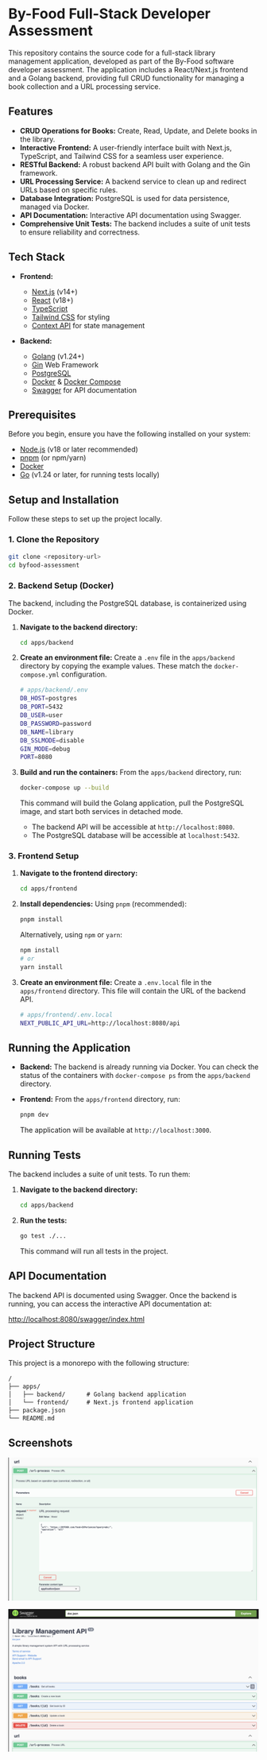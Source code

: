 # By-Food Full-Stack Developer Assessment

This repository contains the source code for a full-stack library management application, developed as part of the By-Food software developer assessment. The application includes a React/Next.js frontend and a Golang backend, providing full CRUD functionality for managing a book collection and a URL processing service.

## Features

- **CRUD Operations for Books:** Create, Read, Update, and Delete books in the library.
- **Interactive Frontend:** A user-friendly interface built with Next.js, TypeScript, and Tailwind CSS for a seamless user experience.
- **RESTful Backend:** A robust backend API built with Golang and the Gin framework.
- **URL Processing Service:** A backend service to clean up and redirect URLs based on specific rules.
- **Database Integration:** PostgreSQL is used for data persistence, managed via Docker.
- **API Documentation:** Interactive API documentation using Swagger.
- **Comprehensive Unit Tests:** The backend includes a suite of unit tests to ensure reliability and correctness.

## Tech Stack

- **Frontend:**

  - [Next.js](https://nextjs.org/) (v14+)
  - [React](https://reactjs.org/) (v18+)
  - [TypeScript](https://www.typescriptlang.org/)
  - [Tailwind CSS](https://tailwindcss.com/) for styling
  - [Context API](https://reactjs.org/docs/context.html) for state management
- **Backend:**

  - [Golang](https://golang.org/) (v1.24+)
  - [Gin](https://gin-gonic.com/) Web Framework
  - [PostgreSQL](https://www.postgresql.org/)
  - [Docker](https://www.docker.com/) & [Docker Compose](https://docs.docker.com/compose/)
  - [Swagger](https://swagger.io/) for API documentation

## Prerequisites

Before you begin, ensure you have the following installed on your system:

- [Node.js](https://nodejs.org/en/download/) (v18 or later recommended)
- [pnpm](https://pnpm.io/installation) (or npm/yarn)
- [Docker](https://www.docker.com/products/docker-desktop)
- [Go](https://go.dev/doc/install) (v1.24 or later, for running tests locally)

## Setup and Installation

Follow these steps to set up the project locally.

### 1. Clone the Repository

```bash
git clone <repository-url>
cd byfood-assessment
```

### 2. Backend Setup (Docker)

The backend, including the PostgreSQL database, is containerized using Docker.

1. **Navigate to the backend directory:**

   ```bash
   cd apps/backend
   ```
2. **Create an environment file:**
   Create a `.env` file in the `apps/backend` directory by copying the example values. These match the `docker-compose.yml` configuration.

   ```bash
   # apps/backend/.env
   DB_HOST=postgres
   DB_PORT=5432
   DB_USER=user
   DB_PASSWORD=password
   DB_NAME=library
   DB_SSLMODE=disable
   GIN_MODE=debug
   PORT=8080
   ```
3. **Build and run the containers:**
   From the `apps/backend` directory, run:

   ```bash
   docker-compose up --build
   ```

   This command will build the Golang application, pull the PostgreSQL image, and start both services in detached mode.

   - The backend API will be accessible at `http://localhost:8080`.
   - The PostgreSQL database will be accessible at `localhost:5432`.

### 3. Frontend Setup

1. **Navigate to the frontend directory:**

   ```bash
   cd apps/frontend
   ```
2. **Install dependencies:**
   Using `pnpm` (recommended):

   ```bash
   pnpm install
   ```

   Alternatively, using `npm` or `yarn`:

   ```bash
   npm install
   # or
   yarn install
   ```
3. **Create an environment file:**
   Create a `.env.local` file in the `apps/frontend` directory. This file will contain the URL of the backend API.

   ```bash
   # apps/frontend/.env.local
   NEXT_PUBLIC_API_URL=http://localhost:8080/api
   ```

## Running the Application

- **Backend:** The backend is already running via Docker. You can check the status of the containers with `docker-compose ps` from the `apps/backend` directory.
- **Frontend:** From the `apps/frontend` directory, run:

  ```bash
  pnpm dev
  ```

  The application will be available at `http://localhost:3000`.

## Running Tests

The backend includes a suite of unit tests. To run them:

1. **Navigate to the backend directory:**

   ```bash
   cd apps/backend
   ```
2. **Run the tests:**

   ```bash
   go test ./...
   ```

   This command will run all tests in the project.

## API Documentation

The backend API is documented using Swagger. Once the backend is running, you can access the interactive API documentation at:

[http://localhost:8080/swagger/index.html](http://localhost:8080/swagger/index.html)

## Project Structure

This project is a monorepo with the following structure:

```
/
├── apps/
│   ├── backend/      # Golang backend application
│   └── frontend/     # Next.js frontend application
├── package.json
└── README.md
```

## Screenshots


![1754840541496](image/README/1754840541496.png)

![1754840451989](image/README/1754840451989.png)
